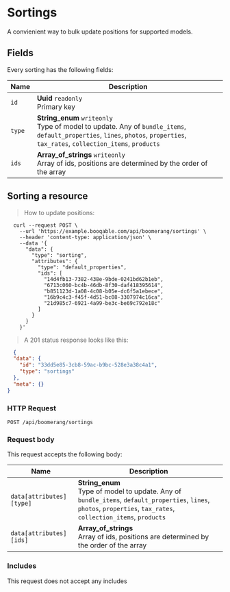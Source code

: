 # Sortings

A convienient way to bulk update positions for supported models.

## Fields
Every sorting has the following fields:

Name | Description
-- | --
`id` | **Uuid** `readonly`<br>Primary key
`type` | **String_enum** `writeonly`<br>Type of model to update. Any of `bundle_items`, `default_properties`, `lines`, `photos`, `properties`, `tax_rates`, `collection_items`, `products`
`ids` | **Array_of_strings** `writeonly`<br>Array of ids, positions are determined by the order of the array


## Sorting a resource



> How to update positions:

```shell
  curl --request POST \
    --url 'https://example.booqable.com/api/boomerang/sortings' \
    --header 'content-type: application/json' \
    --data '{
      "data": {
        "type": "sorting",
        "attributes": {
          "type": "default_properties",
          "ids": [
            "14d4fb13-7382-438e-9bde-0241bd62b1eb",
            "6713c060-bc4b-46db-8f30-daf418395614",
            "b851123d-1a08-4c08-b05e-dc6f5a1ebece",
            "16b9c4c3-f45f-4d51-bc08-3307974c16ca",
            "21d985c7-6921-4a99-be3c-be69c792e18c"
          ]
        }
      }
    }'
```

> A 201 status response looks like this:

```json
  {
  "data": {
    "id": "33dd5e85-3cb8-59ac-b9bc-528e3a38c4a1",
    "type": "sortings"
  },
  "meta": {}
}
```

### HTTP Request

`POST /api/boomerang/sortings`

### Request body

This request accepts the following body:

Name | Description
-- | --
`data[attributes][type]` | **String_enum** <br>Type of model to update. Any of `bundle_items`, `default_properties`, `lines`, `photos`, `properties`, `tax_rates`, `collection_items`, `products`
`data[attributes][ids]` | **Array_of_strings** <br>Array of ids, positions are determined by the order of the array


### Includes

This request does not accept any includes